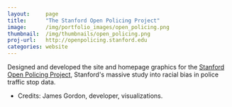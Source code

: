 ```yaml
---
layout:     page
title:      "The Stanford Open Policing Project"
image:      /img/portfolio_images/open_policing.png
thumbnail:  /img/thumbnails/open_policing.png
proj-url:   http://openpolicing.stanford.edu
categories: website
---
```


Designed and developed the site and homepage graphics for the [Stanford Open Policing Project](http://openpolicing.stanford.edu), Stanford's massive study into racial bias in police traffic stop data. 

+   Credits: James Gordon, developer, visualizations.